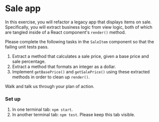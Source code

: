# Sale app

In this exercise, you will refactor a legacy app that displays items on sale.
Specifically, you will extract business logic from view logic, both of which
are tangled inside of a React component's `render()` method.

Please complete the following tasks in the `SaleItem` component so that the
failing unit tests pass.

1. Extract a method that calculates a sale price, given a base price and sale percentage.
2. Extract a method that formats an integer as a dollar.
3. Implement `getBasePrice()` and `getSalePrice()` using these extracted methods in order to clean up `render()`.

Walk and talk us through your plan of action.

### Set up

1. In one terminal tab: `npm start`.
2. In another terminal tab: `npm test`. Please keep this tab visible.
